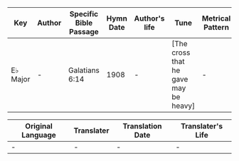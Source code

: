 Key | Author   | Specific Bible Passage     |Hymn Date |Author's life |Tune |Metrical Pattern   |Composer/Source
-- | --------- | ---------------------------|----------|--------------|-----|-------------------|-------------  
E♭ Major |- |Galatians 6:14 |1908 |- |[The cross that he gave may be heavy] |- |Ballington Booth

Original Language | Translater | Translation Date   | Translater's Life  
----------------- | --------- | --------------------|-------------     
\- |- |- |-
